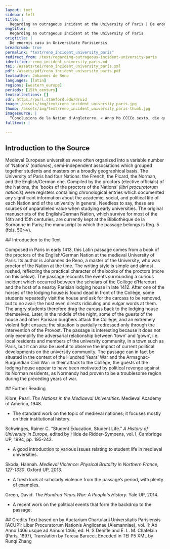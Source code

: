 ```yaml
---
layout: text
sidebar: left
title: |
  Regarding an outrageous incident at the University of Paris | De enormis casu in Universitate Parisiensis
engtitle: |
  Regarding an outrageous incident at the University of Paris
origtitle: |
  De enormis casu in Universitate Parisiensis
breadcrumb: true
permalink: "text/reno_incident_university_paris"
redirect_from: /text/regarding-outrageous-incident-university-paris
identifier: reno_incident_university_paris.md
tei: /assets/tei/reno_incident_university_paris.xml
pdf: /assets/pdf/reno_incident_university_paris.pdf
textauthor: Johannes de Reno
languages: [latin]
regions: [western_europe]
periods: [15th_century]
textcollections: []
sdr: https://purl.stanford.edu/druid 
image: /assets/img/text/reno_incident_university_paris.jpg
thumb: /assets/img/text/reno_incident_university_paris-thumb.jpg
imagesource: |
  “Conclusions de la Nation d'Angleterre. « Anno Mo CCCCo sexto, die quinta mensis maii — Mo CCCCo XXIIII, die septima mensis martii »”, NuBIS (Bibliothèque interuniversitaire de la Sorbonne)
fulltext: |
  
--- 
```

## Introduction to the Source 
<p>Medieval European universities were often organized into a variable number of ‘Nations’ (<em>nationes</em>), semi-independent associations which grouped together students and masters on a broadly geographical basis. The University of Paris had four Nations: the French, the Picard, the Norman, and the English/German one. Compiled by the proctors (elective officials) of the Nations, the ‘books of the proctors of the Nations’ <em>(libri procuratorum nationis</em>) were registers containing chronological entries which documented any significant information about the academic, social, and political life of each Nation and of the university in general. Needless to say, these are sources of unparalleled value when studying early universities. The original manuscripts of the English/German Nation, which survive for most of the 14th and 15th centuries, are currently kept at the Bibliothèque de la Sorbonne in Paris; the manuscript to which the passage belongs is Reg. 5 (fols. 50r-v).</p>
## Introduction to the Text 
<p>Composed in Paris in early 1413, this Latin passage comes from a book of the proctors of the English/German Nation at the medieval University of Paris. Its author is Johannes de Reno, a master of the University, who was proctor of the Nation at the time. The writing style is simple and almost rushed, reflecting the practical character of the books of the proctors (more on this below). The passage recounts the events surrounding a curious incident which occurred between the scholars of the Collège d’Harcourt and the host of a nearby Parisian lodging house in late 1412. After one of the horses of the lodging house is found dead in front of the Collège, some students repeatedly visit the house and ask for the carcass to be removed, but to no avail; the host even directs ridiculing and vulgar words at them. The angry students therefore drag the carcass back to the lodging house themselves. Later, in the middle of the night, some of the guests of the house and other Parisian burghers attack the Collège, and an extremely violent fight ensues; the situation is partially redressed only through the intervention of the Provost. The passage is interesting because it does not only exemplify the adversarial relationship between ‘town’ and ‘gown’, i.e. local residents and members of the university community, in a town such as Paris, but it can also be useful to observe the impact of current political developments on the university community. The passage can in fact be situated in the context of the Hundred Years’ War and the Armagnac-Burgundian Civil War: in their attack to the Collège, the guests of the lodging house appear to have been motivated by political revenge against its Norman residents, as Normandy had proven to be a troublesome region during the preceding years of war.</p>
## Further Reading 
<p>Kibre, Pearl. <em>The Nations in the Mediaeval Universities</em>. Medieval Academy of America, 1948.</p> <ul> <li>The standard work on the topic of medieval nationes; it focuses mostly on their institutional history.</li> </ul> <p>Schwinges, Rainer C. “Student Education, Student Life.”<em> A History of University in Europe</em>, edited by Hilde de Ridder-Symoens, vol. I, Cambridge UP, 1994, pp. 195-243.</p> <ul> <li>A good introduction to various issues relating to student life in medieval universities.</li> </ul> <p>Skoda, Hannah. <em>Medieval Violence: Physical Brutality in Northern France, 127-1330</em>. Oxford UP, 2013.</p> <ul> <li>A fresh look at scholarly violence from the passage’s period, with plenty of examples.</li> </ul> <p>Green, David. <em>The Hundred Years War: A People's History.</em> Yale UP, 2014.</p> <ul> <li>A recent work on the political events that form the backdrop to the passage.</li> </ul>
## Credits
Text based on by Auctarium Chartularii Universitatis Parisiensis [ACUP]: Liber Procuratorum Nationis Anglicanae (Alemanniae), vol. II: Ab Anno 1406 usque ad Annum 1466, ed. H. S Denifle and E. L. M. Chatelain (Paris, 1897), Translation by Teresa Barucci, Encoded in TEI P5 XML by Runqi Zhang
